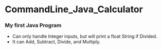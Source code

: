 # CommandLine\_Java\_Calculator
### My first Java Program


- Can only handle Integer inputs,
 but will print a float String if Divided.
- It can Add, Subtract, Divide, and Multiply.
